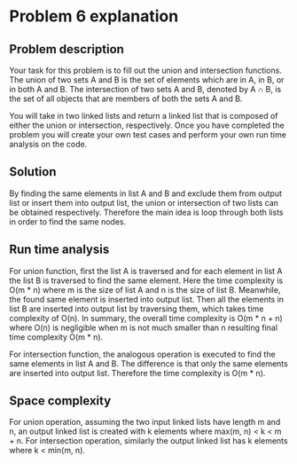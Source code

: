 # Problem 6 explanation
## Problem description
Your task for this problem is to fill out the union and intersection functions. The union of two sets A and B is the 
set of elements which are in A, in B, or in both A and B. The intersection of two sets A and B, denoted by A ∩ B, is 
the set of all objects that are members of both the sets A and B.

You will take in two linked lists and return a linked list that is composed of either the union or intersection, 
respectively. Once you have completed the problem you will create your own test cases and perform your own run time 
analysis on the code.

## Solution
By finding the same elements in list A and B and exclude them from output list or insert them into output list, the 
union or intersection of two lists can be obtained respectively. Therefore the main idea is loop through both lists in 
order to find the same nodes.

## Run time analysis
For union function, first the list A is traversed and for each element in list A the list B is traversed to find the 
same element. Here the time complexity is O(m * n) where m is the size of list A and n is the size of list B. 
Meanwhile, the found same element is inserted into output list. Then all the elements in list B are inserted into 
output list by traversing them, which takes time complexity of O(n). In summary, the overall time complexity is 
O(m * n + n) where O(n) is negligible when m is not much smaller than n resulting final time complexity O(m * n).

For intersection function, the analogous operation is executed to find the same elements in list A and B. The 
difference is that only the same elements are inserted into output list. Therefore the time complexity is O(m * n).

## Space complexity
For union operation, assuming the two input linked lists have length m and n, an output linked list is created with k 
elements where max(m, n) < k < m + n. For intersection operation, similarly the output linked list has k elements where 
k < min(m, n).